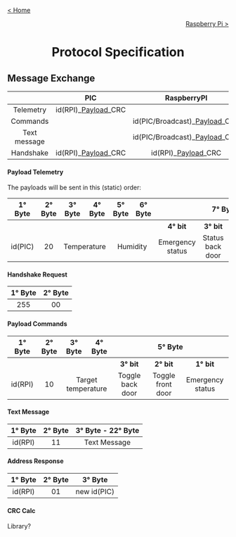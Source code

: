 [< Home](../README.md)

[<p align="right">Raspberry Pi ></p>](../RPI/README.md)

**<h1 align="center">Protocol Specification</h1>**

## **Message Exchange**

<div  align="center">
<table>
<thead>

<tr>
<th align="center"></th>
<th align="center">PIC</th>
<th align="center">RaspberryPI</th>
</tr>

</thead>
<tbody>

<tr>
<td align="center">Telemetry</td>
<td align="center">id(RPI)_<a href='#payload-telemetry'>Payload</a>_CRC</td>
<td align="center"></td>
</tr>

<tr>
<td align="center">Commands</td>
<td align="center"></td>
<td align="center">id(PIC/Broadcast)_<a href='#payload-commands'>Payload</a>_CRC</td>
</tr>

<tr>
<td align="center">Text message</td>
<td align="center"></td>
<td align="center">id(PIC/Broadcast)_<a href='#text-message'>Payload</a>_CRC</td>
</tr>

<tr>
<td align="center">Handshake</td>
<td align="center">id(RPI)_<a href='#handshake-request'>Payload</a>_CRC</td>
<td align="center">id(RPI)_<a href='#address-response'>Payload</a>_CRC</td>
</tr>

</tbody>
</table>
</div>

#### **Payload Telemetry**

The payloads will be sent in this (static) order:

<div  align="center">
<table>
<thead>

<tr>
<th align="center">1° Byte</th>
<th align="center">2° Byte</th>
<th align="center">3° Byte</th>
<th align="center">4° Byte</th>
<th align="center">5° Byte</th>
<th align="center">6° Byte</th>
<th colspan="4"align="center">7° Byte</th>
</tr>

</thead>
<tbody>

<tr>
<th align="center"></th>
<th align="center"></th>
<th align="center"></th>
<th align="center"></th>
<th align="center"></th>
<th align="center"></th>
<th align="center">4° bit</th>
<th align="center">3° bit</th>
<th align="center">2° bit</th>
<th align="center">1° bit</th>
</tr>

<tr>
<td align="center">id(PIC)</td>
<td align="center">20</td>
<td colspan="2"align="center">Temperature</td>
<td colspan="2"align="center">Humidity</td>
<td align="center">Emergency status</td>
<td align="center">Status back door</td>
<td align="center">Status front door</td>
<td align="center">Status bathroom</td>
</tr>
</tbody>
</table>
</div>

#### **Handshake Request**

<div  align="center">
<table>
<thead>

<tr>
<th align="center">1° Byte</th>
<th align="center">2° Byte</th>
</tr>

</thead>
<tbody>

<tr>
<td align="center">255</td>
<td align="center">00</td>
</tr>

</tbody>
</table>
</div>

#### **Payload Commands**

<div  align="center">
<table>
<thead>

<tr>
<th align="center">1° Byte</th>
<th align="center">2° Byte</th>
<th align="center">3° Byte</th>
<th align="center">4° Byte</th>
<th colspan="3" align="center">5° Byte</th>
</tr>

</thead>
<tbody>

<tr>
<th align="center"></th>
<th align="center"></th>
<th align="center"></th>
<th align="center"></th>
<th align="center">3° bit</th>
<th align="center">2° bit</th>
<th align="center">1° bit</th>
</tr>

<tr>
<td align="center">id(RPI)</th>
<td align="center">10</th>
<td colspan="2" align="center">Target temperature</td>
<td align="center">Toggle back door</td>
<td align="center">Toggle front door</td>
<td align="center">Emergency status</td>
</tr>

</tbody>
</table>
</div>

#### **Text Message**

<div  align="center">
<table>
<thead>

<tr>
<th align="center">1° Byte</th>
<th align="center">2° Byte</th>
<th align="center">3° Byte - 22° Byte</th>
</tr>

</thead>
<tbody>

<tr>
<td align="center">id(RPI)</th>
<td align="center">11</th>
<td align="center">Text Message</td>
</tr>

</tbody>
</table>
</div>

#### **Address Response**

<div  align="center">
<table>
<thead>

<tr>
<th align="center">1° Byte</th>
<th align="center">2° Byte</th>
<th align="center">3° Byte</th>
</tr>

</thead>
<tbody>

<tr>
<td align="center">id(RPI)</th>
<td align="center">01</th>
<td colspan="2" align="center">new id(PIC)</td>
</tr>

</tbody>
</table>
</div>

#### **CRC Calc**

Library?
